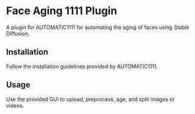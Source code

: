 
# Face Aging 1111 Plugin

A plugin for AUTOMATIC1111 for automating the aging of faces using Stable Diffusion.

## Installation

Follow the installation guidelines provided by AUTOMATIC1111.

## Usage

Use the provided GUI to upload, preprocess, age, and split images or videos.
